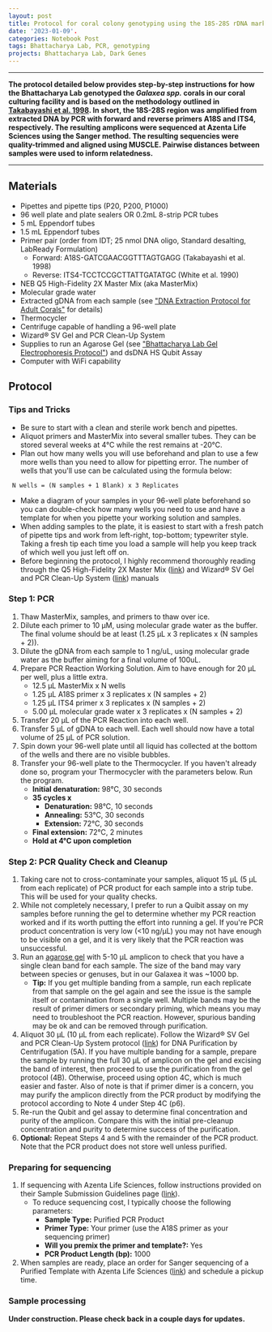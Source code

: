 ```yaml
---  
layout: post  
title: Protocol for coral colony genotyping using the 18S-28S rDNA marker 
date: '2023-01-09'. 
categories: Notebook Post  
tags: Bhattacharya Lab, PCR, genotyping
projects: Bhattacharya Lab, Dark Genes
---  
```


--- 
**The protocol detailed below provides step-by-step instructions for how the Bhattacharya Lab genotyped the *Galaxea spp.* corals in our coral culturing facility and is based on the methodology outlined in [Takabayashi et al. 1998](https://www.researchgate.net/publication/37622411_A_coral-specific_primer_for_PCR_amplification_of_the_internal_transcribed_spacer_region_in_ribosomal_DNA). In short, the 18S-28S region was amplified from extracted DNA by PCR with forward and reverse primers A18S and ITS4, respectively. The resulting amplicons were sequenced at Azenta Life Sciences using the Sanger method. The resulting sequencies were quality-trimmed and aligned using MUSCLE. Pairwise distances between samples were used to inform relatedness.**

---

## Materials  
- Pipettes and pipette tips (P20, P200, P1000)
- 96 well plate and plate sealers OR 0.2mL 8-strip PCR tubes 
- 5 mL Eppendorf tubes
- 1.5 mL Eppendorf tubes
- Primer pair (order from IDT; 25 nmol DNA oligo, Standard desalting, LabReady Formulation)  
    - Forward: A18S-GATCGAACGGTTTAGTGAGG (Takabayashi et al. 1998)  
    - Reverse: ITS4-TCCTCCGCTTATTGATATGC (White et al. 1990)  
- NEB Q5 High-Fidelity 2X Master Mix (aka MasterMix) 
- Molecular grade water 
- Extracted gDNA from each sample (see ["DNA Extraction Protocol for Adult Corals"](https://echille.github.io/E.-Chille-Open-Lab-Notebook/Bhattacharya-Lab-Adult-Coral-DNA-Extraction-Protocol/)  for details)  
- Thermocycler   
- Centrifuge capable of handling a 96-well plate
- Wizard® SV Gel and PCR Clean-Up System
- Supplies to run an Agarose Gel (see ["Bhattacharya Lab Gel Electrophoresis Protocol"](https://echille.github.io/E.-Chille-Open-Lab-Notebook/Bhattacharya-Lab-Gel-Electrophoresis-Protocols/)) and dsDNA HS Qubit Assay
- Computer with WiFi capability

## Protocol

### Tips and Tricks

- Be sure to start with a clean and sterile work bench and pipettes.
- Aliquot primers and MasterMix into several smaller tubes. They can be stored several weeks at 4°C while the rest remains at -20°C.
- Plan out how many wells you will use beforehand and plan to use a few more wells than you need to allow for pipetting error. The number of wells that you'll use can be calculated using the formula below:
```katex
 N wells = (N samples + 1 Blank) x 3 Replicates
```
- Make a diagram of your samples in your 96-well plate beforehand so you can double-check how many wells you need to use and have a template for when you pipette your working solution and samples.  
- When adding samples to the plate, it is easiest to start with a fresh patch of pipette tips and work from left-right, top-bottom; typewriter style. Taking a fresh tip each time you load a sample will help you keep track of which well you just left off on.  
- Before beginning the protocol, I highly recommend thoroughly reading through the Q5 High-Fidelity 2X Master Mix ([link](https://www.protocols.io/view/pcr-with-q5-high-fidelity-2x-master-mix-m0492-4rm7vzo5gx1w/v2)) and Wizard® SV Gel and PCR Clean-Up System ([link]()) manuals

### Step 1: PCR

1. Thaw MasterMix, samples, and primers to thaw over ice. 
2. Dilute each primer to 10 µM, using molecular grade water as the buffer. The final volume should be at least (1.25 µL x 3 replicates x (N samples + 2)).     
3. Dilute the gDNA from each sample to 1 ng/uL, using molecular grade water as the buffer aiming for a final volume of 100uL.   
4. Prepare PCR Reaction Working Solution. Aim to have enough for 20 µL per well, plus a little extra. 
    - 12.5 µL MasterMix x N wells
    - 1.25 µL A18S primer x 3 replicates x (N samples + 2)  
    - 1.25 µL ITS4 primer x 3 replicates x (N samples + 2)  
    - 5.00 µL molecular grade water x 3 replicates x (N samples + 2)
5. Transfer 20 µL of the PCR Reaction into each well.    
6. Transfer 5 µL of gDNA to each well. Each well should now have a total volume of 25 µL of PCR solution. 
7. Spin down your 96-well plate until all liquid has collected at the bottom of the wells and there are no visible bubbles.  
8. Transfer your 96-well plate to the Thermocycler. If you haven't already done so, program your Thermocycler with the parameters below. Run the program. 
    - **Initial denaturation:** 98°C, 30 seconds
    - **35 cycles x**  
        - **Denaturation:** 98°C, 10 seconds  
        - **Annealing:** 53°C, 30 seconds
        - **Extension:** 72°C, 30 seconds  
    - **Final extension:** 72°C, 2 minutes
    - **Hold at 4°C upon completion**  

### Step 2: PCR Quality Check and Cleanup  

1. Taking care not to cross-contaminate your samples, aliquot 15 µL (5 µL from each replicate) of PCR product for each sample into a strip tube. This will be used for your quality checks.  
2. While not completely necessary, I prefer to run a Quibit assay on my samples before running the gel to determine whether my PCR reaction worked and if its worth putting the effort into running a gel. If you're PCR product concentration is very low (<10 ng/µL) you may not have enough to be visible on a gel, and it is very likely that the PCR reaction was unsuccessful.  
3. Run an [agarose gel]((https://echille.github.io/E.-Chille-Open-Lab-Notebook/Bhattacharya-Lab-Gel-Electrophoresis-Protocols/)) with 5-10 µL amplicon to check that you have a single clean band for each sample. The size of the band may vary between species or genuses, but in our Galaxea it was ~1000 bp.  
    - **Tip:** If you get multiple banding from a sample, run each replicate from that sample on the gel again and see the issue is the sample itself or contamination from a single well. Multiple  bands may be the result of primer dimers or secondary priming, which means you may need to troubleshoot the PCR reaction. However, spurious banding may be ok and can be removed through purification.   
4. Aliquot 30 µL (10 µL from each replicate). Follow the Wizard® SV Gel and PCR Clean-Up System protocol ([link](file:///Users/erinchille/Downloads/Wizard%20SV%20Gel%20and%20PCR%20Clean-Up%20System%20TB308.pdf)) for DNA Purification by Centrifugation (5A). If you have multiple banding for a sample, prepare the sample by running the full 30 µL of amplicon on the gel and excising the band of interest, then proceed to use the purification from the gel protocol (4B). Otherwise, proceed using option 4C, which is much easier and faster. Also of note is that if primer dimer is a concern, you may purify the amplicon directly from the PCR product by modifying the protocol according to Note 4 under Step 4C (p6).
5. Re-run the Qubit and gel assay to determine final concentration and purity of the amplicon. Compare this with the initial pre-cleanup concentration and purity to determine success of the purification.
6. **Optional:** Repeat Steps 4 and 5 with the remainder of the PCR product. Note that the PCR product does not store well unless purified.

### Preparing for sequencing

1. If sequencing with Azenta Life Sciences, follow instructions provided on their Sample Submission Guidelines page ([link](https://www.genewiz.com/en/Public/Resources/Sample-Submission-Guidelines/Sanger-Sequencing-Sample-Submission-Guidelines)). 
    - To reduce sequencing cost, I typically choose the following parameters:
        - **Sample Type:** Purified PCR Product  
        - **Primer Type:** Your primer (use the A18S primer as your sequencing primer)  
        - **Will you premix the primer and template?:** Yes  
        - **PCR Product Length (bp):** 1000
2. When samples are ready, place an order for Sanger sequencing of a Purified Template with Azenta Life Sciences ([link](https://www.genewiz.com/en/Public/Services/Sanger-Sequencing/Purified-Templates)) and schedule a pickup time.  

### Sample processing

**Under construction. Please check back in a couple days for updates.**